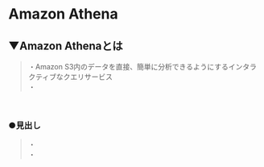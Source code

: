 # Amazon Athena

## ▼Amazon Athenaとは
>・Amazon S3内のデータを直接、簡単に分析できるようにするインタラクティブなクエリサービス<br>
>・<br>
<br>

### ●見出し
>・<br>
>・<br>
<br>

